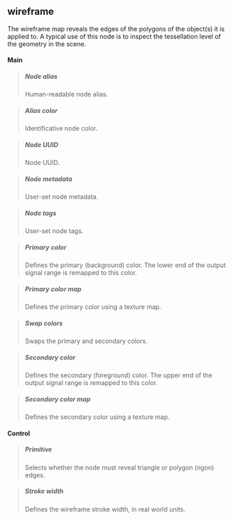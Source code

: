 ## **wireframe**

The wireframe map reveals the edges of the polygons of the object(s) it is applied to. A typical use of this node is to inspect the tessellation level of the geometry in the scene.
#### Main

> ##### Node alias
> Human-readable node alias.

> ##### Alias color
> Identificative node color.

> ##### Node UUID
> Node UUID.

> ##### Node metadata
> User-set node metadata.

> ##### Node tags
> User-set node tags.

> ##### Primary color
> Defines the primary (background) color. The lower end of the output signal range is remapped to this color.

> ##### Primary color map
> Defines the primary color using a texture map.

> ##### Swap colors
> Swaps the primary and secondary colors.

> ##### Secondary color
> Defines the secondary (foreground) color. The upper end of the output signal range is remapped to this color.

> ##### Secondary color map
> Defines the secondary color using a texture map.

#### Control

> ##### Primitive
> Selects whether the node must reveal triangle or polygon (ngon) edges.

> ##### Stroke width
> Defines the wireframe stroke width, in real world units.

